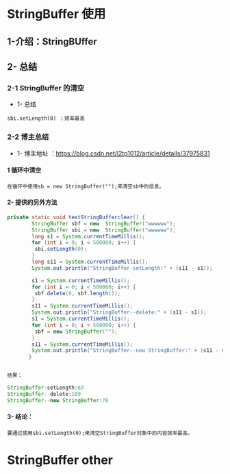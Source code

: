 # StringBuffer 使用


## 1-介绍：StringBUffer


## 2- 总结

### 2-1 StringBuffer 的清空

* 1- 总结

```
sbi.setLength(0) ；效率最高
```

### 2-2 博主总结

* 1- 博主地址 ：https://blog.csdn.net/l2tp1012/article/details/37975831

#### 1 循环中清空
```
在循环中使用sb = new StringBuffer("");来清空sb中的信息。
```

#### 2- 提供的另外方法

```java
private static void testStringBufferclear() {
        StringBuffer sbf = new  StringBuffer("wwwwww");
        StringBuffer sbi = new  StringBuffer("wwwwww");
        long s1 = System.currentTimeMillis();
        for (int i = 0; i < 500000; i++) {
         sbi.setLength(0);
        }
        long s11 = System.currentTimeMillis();
        System.out.println("StringBuffer-setLength:" + (s11 - s1));

        s1 = System.currentTimeMillis();
        for (int i = 0; i < 500000; i++) {
         sbf.delete(0, sbf.length());
        }
        s11 = System.currentTimeMillis();
        System.out.println("StringBuffer--delete:" + (s11 - s1));
        s1 = System.currentTimeMillis();
        for (int i = 0; i < 500000; i++) {
         sbf = new StringBuffer("");
        }
        s11 = System.currentTimeMillis();
        System.out.println("StringBuffer--new StringBuffer:" + (s11 - s1));
       }


结果：

StringBuffer-setLength:63
StringBuffer--delete:109
StringBuffer--new StringBuffer:78

```
#### 3- 结论：

```
要通过使用sbi.setLength(0);来清空StringBuffer对象中的内容效率最高。
```


# StringBuffer other
